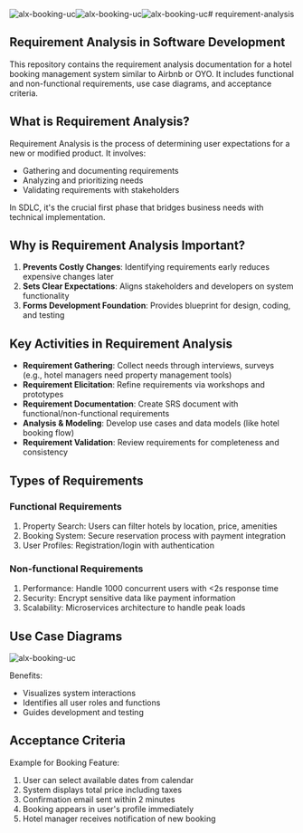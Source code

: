 ![alx-booking-uc](https://github.com/user-attachments/assets/e4352024-247f-44e9-96ec-b157ad62ef86)![alx-booking-uc](https://github.com/user-attachments/assets/2755fca0-d5f0-42ef-bd36-6c1f12efca1d)![alx-booking-uc](https://github.com/user-attachments/assets/52bc95b9-6461-4f0c-8eae-47716255ca24)# requirement-analysis

## Requirement Analysis in Software Development

This repository contains the requirement analysis documentation for a hotel booking management system similar to Airbnb or OYO. It includes functional and non-functional requirements, use case diagrams, and acceptance criteria.

## What is Requirement Analysis?

Requirement Analysis is the process of determining user expectations for a new or modified product. It involves:
- Gathering and documenting requirements
- Analyzing and prioritizing needs
- Validating requirements with stakeholders

In SDLC, it's the crucial first phase that bridges business needs with technical implementation.

## Why is Requirement Analysis Important?

1. **Prevents Costly Changes**: Identifying requirements early reduces expensive changes later
2. **Sets Clear Expectations**: Aligns stakeholders and developers on system functionality
3. **Forms Development Foundation**: Provides blueprint for design, coding, and testing

## Key Activities in Requirement Analysis

- **Requirement Gathering**: Collect needs through interviews, surveys (e.g., hotel managers need property management tools)
- **Requirement Elicitation**: Refine requirements via workshops and prototypes
- **Requirement Documentation**: Create SRS document with functional/non-functional requirements
- **Analysis & Modeling**: Develop use cases and data models (like hotel booking flow)
- **Requirement Validation**: Review requirements for completeness and consistency

## Types of Requirements

### Functional Requirements
1. Property Search: Users can filter hotels by location, price, amenities
2. Booking System: Secure reservation process with payment integration
3. User Profiles: Registration/login with authentication

### Non-functional Requirements
1. Performance: Handle 1000 concurrent users with <2s response time
2. Security: Encrypt sensitive data like payment information
3. Scalability: Microservices architecture to handle peak loads

## Use Case Diagrams

![alx-booking-uc](https://github.com/user-attachments/assets/e0af11d6-435b-48fc-a349-de1b28454b64)


Benefits:
- Visualizes system interactions
- Identifies all user roles and functions
- Guides development and testing

## Acceptance Criteria

Example for Booking Feature:

1. User can select available dates from calendar
2. System displays total price including taxes
3. Confirmation email sent within 2 minutes
4. Booking appears in user's profile immediately
5. Hotel manager receives notification of new booking
